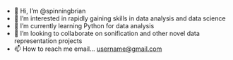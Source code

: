 - 👋 Hi, I’m @spinningbrian
- 👀 I’m interested in rapidly gaining skills in data analysis and data science
- 🌱 I’m currently learning Python for data analysis
- 💞️ I’m looking to collaborate on sonification and other novel data representation projects
- 📫 How to reach me email... username@gmail.com
